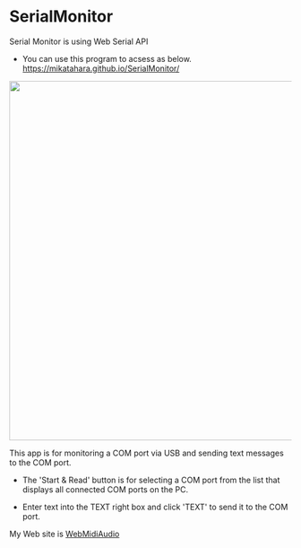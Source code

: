 # SerialMonitor
Serial Monitor is using Web Serial API

- You can use this program to acsess as below. https://mikatahara.github.io/SerialMonitor/

<img src="https://webmidiaudio.com/jpeg/serialmonitor.jpg" width="640">

This app is for monitoring a COM port via USB and sending text messages to the COM port.

- The 'Start & Read' button is for selecting a COM port from the list that displays all connected COM ports on the PC.

- Enter text into the TEXT right box and click 'TEXT' to send it to the COM port.

My Web site is [WebMidiAudio](https://webmidiaudio.com/)<br>
